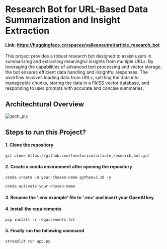 # Research Bot for URL-Based Data Summarization and Insight Extraction
#### Link: https://huggingface.co/spaces/valleeneutral/article_research_bot

This project provides a robust research bot designed to assist users in summarizing and extracting meaningful insights from multiple URLs. By leveraging the capabilities of advanced text processing and vector storage, the bot ensures efficient data handling and insightful responses. The workflow involves loading data from URLs, splitting the data into manageable chunks, storing the data in a FAISS vector database, and responding to user prompts with accurate and concise summaries.

## Architechtural Overview
![arch_pix](https://github.com/fosetorico/tomato_disease_detection/assets/14139087/d06136c5-ae64-4c2f-9fe2-3eda2b80a352)

## Steps to run this Project?

#### 1. Clone the repository
```
git clone https://github.com/fosetorico/article_research_bot.git
```

#### 2. Create a conda environment after opening the repository
```
conda create -n your-chosen-name python=3.10 -y
```

```
conda activate your-chosen-name
```

#### 3. Rename the '.env.example' file to '.env' and insert your OpenAI key

#### 4. install the requirements
```
pip install -r requirements.txt
```

#### 5. Finally run the following command
```
streamlit run app.py
```
